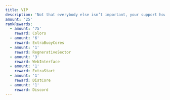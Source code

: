 ```yaml
---
title: VIP
description: 'Not that everybody else isn’t important, your support however is! With your contribution, you will allow the community to keep growing.'
amount: '25'
rankRewards:
  - amount: '75'
    reward: Colors
  - amount: '6'
    reward: ExtraBuoyCores
  - amount: '1'
    reward: RegnerativeSector
  - amount: '3'
    reward: WebInterface
  - amount: '1'
    reward: ExtraStart
  - amount: '1'
    reward: DistCore
  - amount: '1'
    reward: Discord
---
```


